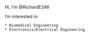 Hi, I’m @RichardE246


I’m interested in:

    * Biomedical Engineering
    * Electronics/Electrical Engineering
    
    
    

   

